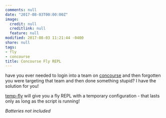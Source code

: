 ```yaml
---
comments: null
date: "2017-08-03T00:00:00Z"
image:
  credit: null
  creditlink: null
  feature: null
modified: 2017-08-03 11:21:44 -0400
share: null
tags:
- fly
- concourse
title: Concourse Fly REPL
---
```

	
have you ever needed to login into a team on [concourse](https://concourse.ci/) and then forgotten you were targeting that team and then done something stupid? I have the solution for you!

[temp-fly](https://gist.github.com/mikfreedman/e092e84bed648f4e8408693d8b2b36c6) will give you a fly REPL with a temporary configuration - that lasts only as long as the script is running! 
 <!--more-->
*Batteries not included*

<script src="https://gist.github.com/mikfreedman/e092e84bed648f4e8408693d8b2b36c6.js"></script>
